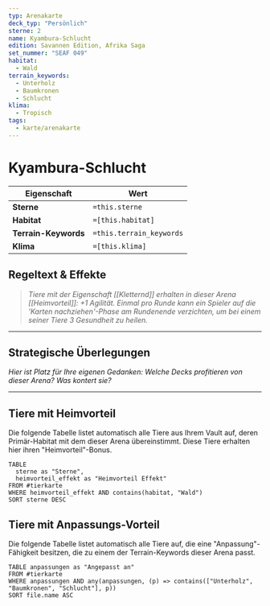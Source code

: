 ```yaml
---
typ: Arenakarte
deck_typ: "Persönlich"
sterne: 2
name: Kyambura-Schlucht
edition: Savannen Edition, Afrika Saga
set_nummer: "SEAF 049"
habitat:
  - Wald
terrain_keywords:
  - Unterholz
  - Baumkronen
  - Schlucht
klima:
  - Tropisch
tags:
  - karte/arenakarte
---
```


# Kyambura-Schlucht

| Eigenschaft | Wert |
|---|---|
| **Sterne** | `=this.sterne` |
| **Habitat** | `=[this.habitat]` |
| **Terrain-Keywords** | `=this.terrain_keywords` |
| **Klima** | `=[this.klima]` |

## Regeltext & Effekte

> *Tiere mit der Eigenschaft [[Kletternd]] erhalten in dieser Arena [[Heimvorteil]]: +1 Agilität. Einmal pro Runde kann ein Spieler auf die 'Karten nachziehen'-Phase am Rundenende verzichten, um bei einem seiner Tiere 3 Gesundheit zu heilen.*

---
## Strategische Überlegungen

*Hier ist Platz für Ihre eigenen Gedanken: Welche Decks profitieren von dieser Arena? Was kontert sie?*

---
## Tiere mit Heimvorteil

Die folgende Tabelle listet automatisch alle Tiere aus Ihrem Vault auf, deren Primär-Habitat mit dem dieser Arena übereinstimmt. Diese Tiere erhalten hier ihren "Heimvorteil"-Bonus.

```dataview
TABLE
  sterne as "Sterne",
  heimvorteil_effekt as "Heimvorteil Effekt"
FROM #tierkarte
WHERE heimvorteil_effekt AND contains(habitat, "Wald")
SORT sterne DESC
```

## Tiere mit Anpassungs-Vorteil

Die folgende Tabelle listet automatisch alle Tiere auf, die eine "Anpassung"-Fähigkeit besitzen, die zu einem der Terrain-Keywords dieser Arena passt.

``` dataview
TABLE anpassungen as "Angepasst an"
FROM #tierkarte
WHERE anpassungen AND any(anpassungen, (p) => contains(["Unterholz", "Baumkronen", "Schlucht"], p))
SORT file.name ASC
